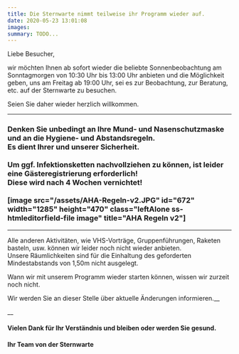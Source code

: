 ```yaml
---
title: Die Sternwarte nimmt teilweise ihr Programm wieder auf.
date: 2020-05-23 13:01:08
images: 
summary: TODO...
---
```

Liebe Besucher,

wir möchten Ihnen ab sofort wieder die beliebte Sonnenbeobachtung am Sonntagmorgen von 10:30 Uhr bis 13:00 Uhr anbieten und die Möglichkeit geben, uns am Freitag ab 19:00 Uhr, sei es zur Beobachtung, zur Beratung, etc. auf der Sternwarte zu besuchen.

Seien Sie daher wieder herzlich willkommen.

---

<h3 class="text-center">Denken Sie unbedingt an Ihre Mund- und Nasenschutzmaske und an die Hygiene- und Abstandsregeln.<br/>Es dient Ihrer und unserer Sicherheit.<br/><br/><span>Um ggf. Infektionsketten nachvollziehen zu können</span><span>, ist leider eine Gästeregistrierung erforderlich! <br/></span><span>Diese wird nach 4 Wochen vernichtet!<br/><br/>[image src="/assets/AHA-Regeln-v2.JPG" id="672" width="1285" height="470" class="leftAlone ss-htmleditorfield-file image" title="AHA Regeln v2"]<br/></span></h3>

---

Alle anderen Aktivitäten, wie VHS-Vorträge, Gruppenführungen, Raketen basteln, usw. können wir leider noch nicht wieder anbieten.   
Unsere Räumlichkeiten sind für die Einhaltung des geforderten Mindestabstands von 1,50m nicht ausgelegt.

Wann wir mit unserem Programm wieder starten können, wissen wir zurzeit noch nicht.

Wir werden Sie an dieser Stelle über aktuelle Änderungen informieren.__  
  
__

#### Vielen Dank für Ihr Verständnis und bleiben oder werden Sie gesund.

#### Ihr Team von der Sternwarte